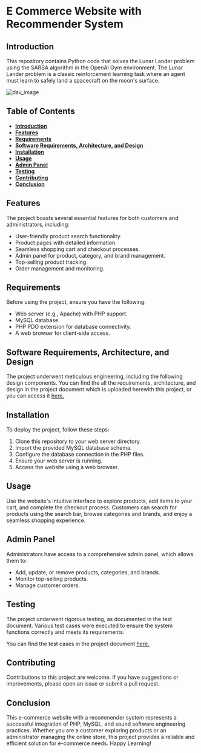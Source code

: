 # E Commerce Website with Recommender System

## Introduction <a name="intro"></a>

This repository contains Python code that solves the Lunar Lander problem using the SARSA algorithm in the OpenAI Gym environment. The Lunar Lander problem is a classic reinforcement learning task where an agent must learn to safely land a spacecraft on the moon's surface.


![dav_image](https://media.designrush.com/articles/1628/conversions/_1523977145_341_ecommerce-details.jpg)

## Table of Contents

- [**Introduction**](#intro)
- [**Features**](#features)
- [**Requirements**](#req)
- [**Software Requirements, Architecture, and Design**](#doc)
- [**Installation**](#install)
- [**Usage**](#usage)
- [**Admin Panel**](#admin_panel)
- [**Testing**](#test_doc)
- [**Contributing**](#contr)
- [**Conclusion**](#conc)

## Features <a name="features"></a>

The project boasts several essential features for both customers and administrators, including:

  - User-friendly product search functionality.
  - Product pages with detailed information.
  - Seamless shopping cart and checkout processes.
  - Admin panel for product, category, and brand management.
  - Top-selling product tracking.
  - Order management and monitoring.

## Requirements <a name="req"></a>

Before using the project, ensure you have the following:

  - Web server (e.g., Apache) with PHP support.
  - MySQL database.
  - PHP PDO extension for database connectivity.
  - A web browser for client-side access.

## Software Requirements, Architecture, and Design <a name="req"></a>

The project underwent meticulous engineering, including the following design components. You can find the all the requirements, architecture, and design in the project document which is uploaded herewith this project, or you can access it [here.](https://github.com/mmhaashir/E-Commerce-Website-with-Recommender-System/blob/main/Project_Document.pdf)

## Installation <a name="install"></a>

To deploy the project, follow these steps:

  1. Clone this repository to your web server directory.
  2. Import the provided MySQL database schema.
  3. Configure the database connection in the PHP files.
  4. Ensure your web server is running.
  5. Access the website using a web browser.


## Usage <a name="usage"></a>

Use the website's intuitive interface to explore products, add items to your cart, and complete the checkout process. Customers can search for products using the search bar, browse categories and brands, and enjoy a seamless shopping experience.

## Admin Panel <a name="admin_panel"></a>

Administrators have access to a comprehensive admin panel, which allows them to:

  - Add, update, or remove products, categories, and brands.
  - Monitor top-selling products.
  - Manage customer orders.

## Testing <a name="test_doc"></a>

The project underwent rigorous testing, as documented in the test document. Various test cases were executed to ensure the system functions correctly and meets its requirements.

You can find the test cases in the project document [here.](https://github.com/mmhaashir/E-Commerce-Website-with-Recommender-System/blob/main/Project_Document.pdf)

## Contributing <a name="contr"></a>

Contributions to this project are welcome. If you have suggestions or improvements, please open an issue or submit a pull request.

## Conclusion <a name="conc"></a>

This e-commerce website with a recommender system represents a successful integration of PHP, MySQL, and sound software engineering practices. Whether you are a customer exploring products or an administrator managing the online store, this project provides a reliable and efficient solution for e-commerce needs. Happy Learning!





